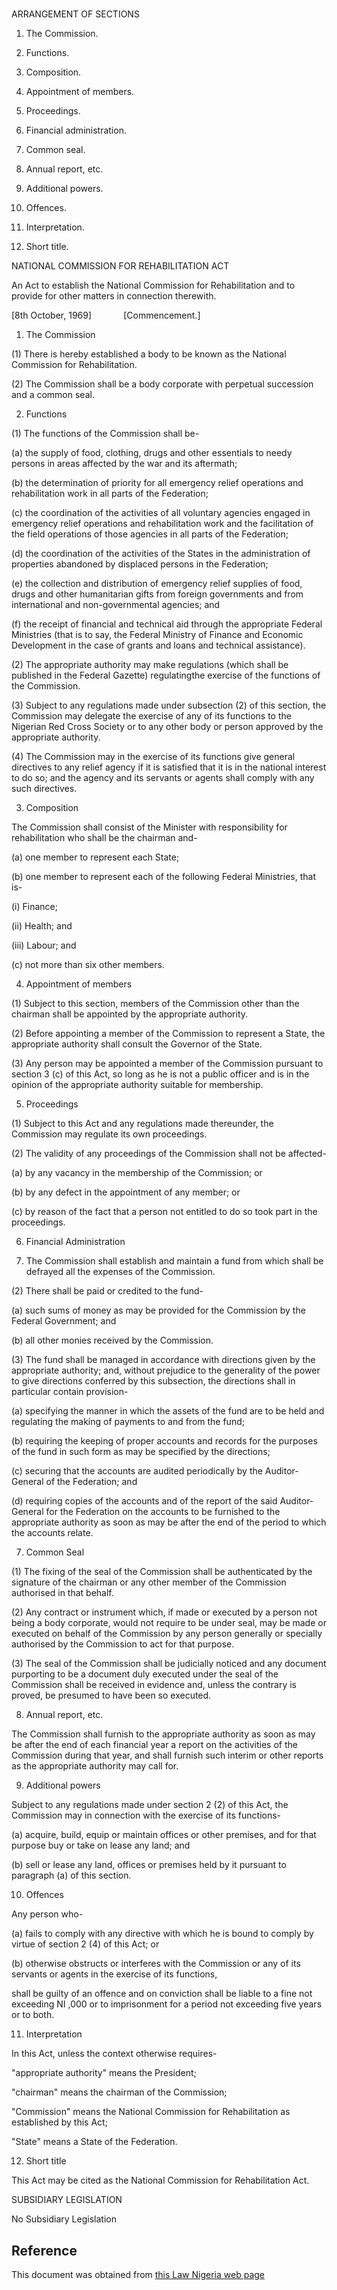 # 

ARRANGEMENT OF SECTIONS

1. The Commission.

2. Functions.

3. Composition.

4. Appointment of members.

5. Proceedings.

6. Financial administration.

7. Common seal.

8. Annual report, etc.

9. Additional powers.

10. Offences.

11. Interpretation.

12. Short title.

NATIONAL COMMISSION FOR REHABILITATION ACT

An Act to establish the National Commission for Rehabilitation and to provide for other matters in connection therewith.

[8th October, 1969]             [Commencement.]

1. The Commission

(1) There is hereby established a body to be known as the National Commission for Rehabilitation.

(2) The Commission shall be a body corporate with perpetual succession and a common seal.

2. Functions

(1) The functions of the Commission shall be-

(a) the supply of food, clothing, drugs and other essentials to needy persons in areas affected by the war and its aftermath;

(b) the determination of priority for all emergency relief operations and rehabilitation work in all parts of the Federation;

(c) the coordination of the activities of all voluntary agencies engaged in emergency relief operations and rehabilitation work and the facilitation of the field operations of those agencies in all parts of the Federation;

(d) the coordination of the activities of the States in the administration of properties abandoned by displaced persons in the Federation;

(e) the collection and distribution of emergency relief supplies of food, drugs and other humanitarian gifts from foreign governments and from international and non-governmental agencies; and

(f) the receipt of financial and technical aid through the appropriate Federal Ministries (that is to say, the Federal Ministry of Finance and Economic Development in the case of grants and loans and technical assistance).

(2) The appropriate authority may make regulations (which shall be published in the Federal Gazette) regulatingthe exercise of the functions of the Commission.

(3) Subject to any regulations made under subsection (2) of this section, the Commission may delegate the exercise of any of its functions to the Nigerian Red Cross Society or to any other body or person approved by the appropriate authority.

(4) The Commission may in the exercise of its functions give general directives to any relief agency if it is satisfied that it is in the national interest to do so; and the agency and its servants or agents shall comply with any such directives.

3. Composition

The Commission shall consist of the Minister with responsibility for rehabilitation who shall be the chairman and-

(a) one member to represent each State;

(b) one member to represent each of the following Federal Ministries, that is-

(i) Finance;

(ii) Health; and

(iii) Labour; and

(c) not more than six other members.

4. Appointment of members

(1) Subject to this section, members of the Commission other than the chairman shall be appointed by the appropriate authority.

(2) Before appointing a member of the Commission to represent a State, the appropriate authority shall consult the Governor of the State.

(3) Any person may be appointed a member of the Commission pursuant to section 3 (c) of this Act, so long as he is not a public officer and is in the opinion of the appropriate authority suitable for membership.

5. Proceedings

(1) Subject to this Act and any regulations made thereunder, the Commission may regulate its own proceedings.

(2) The validity of any proceedings of the Commission shall not be affected-

(a) by any vacancy in the membership of the Commission; or

(b) by any defect in the appointment of any member; or

(c) by reason of the fact that a person not entitled to do so took part in the proceedings.

6. Financial Administration

1. The Commission shall establish and maintain a fund from which shall be defrayed all the expenses of the Commission.

(2) There shall be paid or credited to the fund-

(a) such sums of money as may be provided for the Commission by the Federal Government; and

(b) all other monies received by the Commission.

(3) The fund shall be managed in accordance with directions given by the appropriate authority; and, without prejudice to the generality of the power to give directions conferred by this subsection, the directions shall in particular contain provision-

(a) specifying the manner in which the assets of the fund are to be held and regulating the making of payments to and from the fund;

(b) requiring the keeping of proper accounts and records for the purposes of the fund in such form as may be specified by the directions;

(c) securing that the accounts are audited periodically by the Auditor-General of the Federation; and

(d) requiring copies of the accounts and of the report of the said Auditor-General for the Federation on the accounts to be furnished to the appropriate authority as soon as may be after the end of the period to which the accounts relate.

7. Common Seal

(1) The fixing of the seal of the Commission shall be authenticated by the signature of the chairman or any other member of the Commission authorised in that behalf.

(2) Any contract or instrument which, if made or executed by a person not being a body corporate, would not require to be under seal, may be made or executed on behalf of the Commission by any person generally or specially authorised by the Commission to act for that purpose.

(3) The seal of the Commission shall be judicially noticed and any document purporting to be a document duly executed under the seal of the Commission shall be received in evidence and, unless the contrary is proved, be presumed to have been so executed.

8. Annual report, etc.

The Commission shall furnish to the appropriate authority as soon as may be after the end of each financial year a report on the activities of the Commission during that year, and shall furnish such interim or other reports as the appropriate authority may call for.

9. Additional powers

Subject to any regulations made under section 2 (2) of this Act, the Commission may in connection with the exercise of its functions-

(a) acquire, build, equip or maintain offices or other premises, and for that purpose buy or take on lease any land; and

(b) sell or lease any land, offices or premises held by it pursuant to paragraph (a) of this section.

10. Offences

Any person who-

(a) fails to comply with any directive with which he is bound to comply by virtue of section 2 (4) of this Act; or

(b) otherwise obstructs or interferes with the Commission or any of its servants or agents in the exercise of its functions,

shall be guilty of an offence and on conviction shall be liable to a fine not exceeding NI ,000 or to imprisonment for a period not exceeding five years or to both.

11. Interpretation

In this Act, unless the context otherwise requires-

"appropriate authority" means the President;

"chairman" means the chairman of the Commission;

"Commission" means the National Commission for Rehabilitation as established by this Act;

"State" means a State of the Federation.

12. Short title

This Act may be cited as the National Commission for Rehabilitation Act.

SUBSIDIARY LEGISLATION

No Subsidiary Legislation

## Reference

This document was obtained from [this Law Nigeria web page](http://www.lawnigeria.com/LFN/N/National-Commission-for-Rehabilitation-Act.php)

